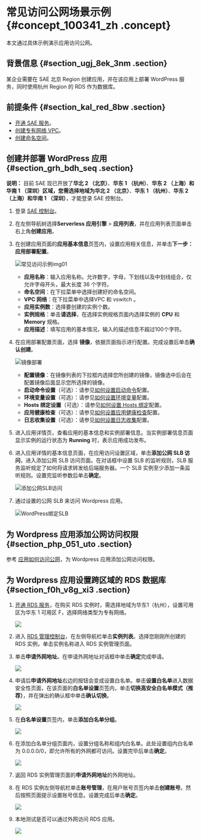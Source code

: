 # 常见访问公网场景示例 {#concept_100341_zh .concept}

本文通过具体示例演示应用访问公网。

## 背景信息 {#section_ugj_8ek_3nm .section}

某企业需要在 SAE 北京 Region 创建应用，并在该应用上部署 WordPress 服务，同时使用杭州 Region 的 RDS 作为数据库。

## 前提条件 {#section_kal_red_8bw .section}

-   [开通 SAE 服务](https://help.aliyun.com/document_detail/87739.html)。
-   [创建专有网络 VPC](https://help.aliyun.com/document_detail/87742.html#creatVPCInEDAS)。
-   [创建命名空间](../cn.zh-CN/快速入门/准备工作.md#section_cu5_k9p_xuf)。

## 创建并部署 WordPress 应用 {#section_grh_bdh_seq .section}

**说明：** 目前 SAE 现已开放了**华北 2 （北京）**、**华东 1 （杭州）**、**华东 2 （上海）**和**华南 1 （深圳）**区域，您需选择地域为**华北 2 （北京）**、**华东 1 （杭州）**、**华东 2 （上海）**和**华南 1 （深圳）**，才能登录 SAE 控制台。

1.  登录 [SAE 控制台](https://sae.console.aliyun.com)。
2.  在左侧导航树选择**Serverless 应用引擎** \> **应用列表**，并在应用列表页面单击右上角**创建应用**。
3.  在创建应用页面的**应用基本信息**页签内，设置应用相关信息，并单击**下一步：应用部署配置**。

    ![常见访问示例img01](http://aliware-images.oss-cn-hangzhou.aliyuncs.com/edas/Severless/serverless-create-app.png)

    -   **应用名称**：输入应用名称。允许数字，字母，下划线以及中划线组合，仅允许字母开头，最大长度 36 个字符。
    -   **命名空间**：在下拉菜单中选择创建好的命名空间。
    -   **VPC 网络**：在下拉菜单中选择VPC 和 vswitch 。
    -   **应用实例数**：选择要创建的实例个数。
    -   **实例规格**：单击**请选择**，在选择实例规格页面内选择实例的 **CPU** 和 **Memory** 规格。
    -   **应用描述**：填写应用的基本情况，输入的描述信息不超过100个字符。
4.  在应用部署配置页面，选择 **镜像**，依据页面指示进行配置。完成设置后单击**确认创建**。

    ![镜像部署](../DNSAE19102359/../DNICMS19102088/images/56820_zh-CN.png)

    -   **配置镜像**：在镜像列表的下拉框内选择您所创建的镜像，镜像选中后会在配置镜像后面显示您所选择的镜像。
    -   **启动命令设置**（可选）：请参见[如何设置启动命令](../cn.zh-CN/应用部署/高级设置/如何设置启动命令.md#)配置。
    -   **环境变量设置**（可选）：请参见[如何设置环境变量](https://help.aliyun.com/document_detail/96560.html)配置。
    -   **Hosts 绑定设置**（可选）：请参见[如何设置 Hosts 绑定](https://help.aliyun.com/document_detail/100335.html)配置。
    -   **应用健康检查**（可选）：请参见[如何设置应用健康检查](https://help.aliyun.com/document_detail/96713.html)配置。
    -   **日志收集设置**（可选）：请参见[如何设置日志收集](../cn.zh-CN/.md#)配置。
5.  进入应用详情页，查看应用的基本信息和实例部署信息。当实例部署信息页面显示实例的运行状态为 **Running** 时，表示应用成功发布。
6.  进入应用详情的基本信息页面，在应用访问设置区域，单击**添加公网 SLB 访问**，进入添加公网 SLB 访问页面。在对话框中设置 SLB 的监听规则，SLB 服务监听规定了如何将请求转发给后端服务器。一个 SLB 实例至少添加一条监听规则。设置完监听参数后单击**确定**。

    ![添加公网SLB访问](http://static-aliyun-doc.oss-cn-hangzhou.aliyuncs.com/assets/img/1067694/156741736056823_zh-CN.png)

7.  通过设置的公网 SLB 来访问 Wordpress 应用。

    ![WordPress绑定SLB](https://aliware-images.oss-cn-hangzhou.aliyuncs.com/edas/EDAS-Serverless/serverless-wordpress-app-login-SLB.png)


## 为 Wordpress 应用添加公网访问权限 {#section_php_051_uto .section}

参考 [应用如何访问公网](cn.zh-CN/最佳实践/应用访问公网/应用如何访问公网.md#)，为 Wordpress 应用添加公网访问权限。

## 为 Wordpress 应用设置跨区域的 RDS 数据库 {#section_f0h_v8g_xi3 .section}

1.  [开通 RDS 服务](https://help.aliyun.com/document_detail/26117.htmlhttps://rds-buy.aliyun.com)，在购买 RDS 实例时，需选择地域为华东1（杭州），设置可用区为华东 1 可用区 F，选择网络类型为专有网络。

    ![](https://aliware-images.oss-cn-hangzhou.aliyuncs.com/edas/EDAS-Serverless/serverless-wordpress-rds-login.png)

2.  进入 [RDS 管理控制台](https://rdsnext.console.aliyun.com)，在左侧导航栏单击**实例列表**。选择您刚刚所创建的 RDS 实例，单击实例名称进入 RDS 实例管理页面。
3.  单击**申请外网地址**。在申请外网地址对话框中单击**确定**完成申请。

    ![](https://aliware-images.oss-cn-hangzhou.aliyuncs.com/edas/EDAS-Serverless/serverless-wordpress-rds-instance-detail.png)

4.  申请后**申请外网地址**右边的按钮会变成设置白名单。单击**设置白名单**进入数据安全性页面，在该页面的**白名单设置**页签内，单击**切换高安全白名单模式（推荐）**，并在弹出的确认框中单击**确认切换**。

    ![](https://aliware-images.oss-cn-hangzhou.aliyuncs.com/edas/EDAS-Serverless/serverless-wordpress-rds-instance-advanced-whitelist.png)

5.  在**白名单设置**页签内，单击**添加白名单分组**。

    ![](https://aliware-images.oss-cn-hangzhou.aliyuncs.com/edas/EDAS-Serverless/serverless-wordpress-rds-instance-add-whitelist.png)

6.  在添加白名单分组页面内，设置分组名称和组内白名单。此处设置组内白名单为 0.0.0.0/0，即允许所有的外网都可访问。设置完毕后单击**确定**。

    ![](https://aliware-images.oss-cn-hangzhou.aliyuncs.com/edas/EDAS-Serverless/serverless-wordpress-rds-instance-add-all-whitelist.png)

7.  返回 RDS 实例管理页面的**申请外网地址**的外网地址。
8.  在 RDS 实例左侧导航栏单击**账号管理**，在用户账号页签内单击**创建账号**。然后按照页面提示设置账号信息。设置完成后单击**确定**。

    ![](https://aliware-images.oss-cn-hangzhou.aliyuncs.com/edas/EDAS-Serverless/serverless-wordpress-rds-instance-account.png)

9.  本地测试是否可以通过外网访问 RDS 应用。

    ![](https://aliware-images.oss-cn-hangzhou.aliyuncs.com/edas/EDAS-Serverless/serverless-wordpress-rds-instance-access.png)


